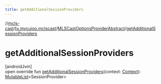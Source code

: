 ```yaml
---
title: getAdditionalSessionProviders
---
```

//[mcls-cast](../../../index.html)/[tv.mycujoo.mclscast](../index.html)/[MLSCastOptionsProviderAbstract](index.html)/[getAdditionalSessionProviders](get-additional-session-providers.html)



# getAdditionalSessionProviders



[androidJvm]\
open override fun [getAdditionalSessionProviders](get-additional-session-providers.html)(context: [Context](https://developer.android.com/reference/kotlin/android/content/Context.html)): [MutableList](https://kotlinlang.org/api/latest/jvm/stdlib/kotlin.collections/-mutable-list/index.html)&lt;SessionProvider&gt;




